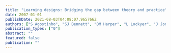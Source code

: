 ```yaml
---
title: "Learning designs: Bridging the gap between theory and practice"
date: 2007-01-01
publishDate: 2021-08-03T04:08:07.965766Z
authors: ["S Agostinho", "SJ Bennett", "BM Harper", "L Lockyer", "J Jones", "R Koper", " ..."]
publication_types: ["0"]
abstract: ""
featured: false
publication: ""
---
```


